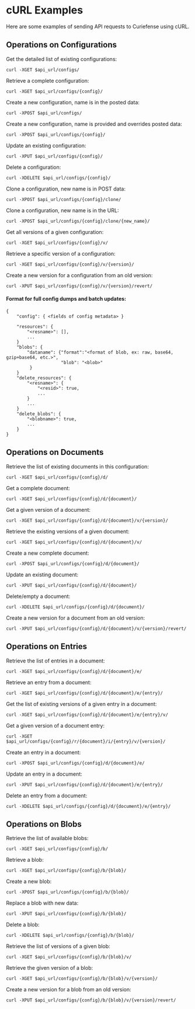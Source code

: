 # cURL Examples

Here are some examples of sending API requests to Curiefense using cURL.

## Operations on Configurations

Get the detailed list of existing configurations:

```text
curl -XGET $api_url/configs/
```

Retrieve a complete configuration: 

```text
curl -XGET $api_url/configs/{config}/
```

Create a new configuration, name is in the posted data:

```text
curl -XPOST $api_url/configs/
```

Create a new configuration, name is provided and overrides posted data:

```text
curl -XPOST $api_url/configs/{config}/
```

Update an existing configuration: 

```text
curl -XPUT $api_url/configs/{config}/
```

Delete a configuration: 

```text
curl -XDELETE $api_url/configs/{config}/
```

Clone a configuration, new name is in POST data:

```text
curl -XPOST $api_url/configs/{config}/clone/
```

Clone a configuration, new name is in the URL: 

```text
curl -XPOST $api_url/configs/{config}/clone/{new_name}/
```

Get all versions of a given configuration:

```text
curl -XGET $api_url/configs/{config}/v/
```

Retrieve a specific version of a configuration:

```text
curl -XGET $api_url/configs/{config}/v/{version}/
```

Create a new version for a configuration from an old version:

```text
curl -XPUT $api_url/configs/{config}/v/{version}/revert/
```

#### Format for full config dumps and batch updates: <a id="markdown-header-format-for-full-config-dumps-and-batch-updates"></a>

```text
{
    "config": { <fields of config metadata> }

    "resources": {
        "<resname>": [],
        ...
    }
    "blobs": {
        "dataname": {"format":"<format of blob, ex: raw, base64, gzip+base64, etc.>", 
                     "blob": "<blob>"
         }
    }
    "delete_resources": {
        "<resname>": {
            "<resid>": true,
            ...
        }
        ...
    }
    "delete_blobs": {
        "<blobname>": true,
        ...
    }
}
```

## Operations on Documents

Retrieve the list of existing documents in this configuration:

```text
curl -XGET $api_url/configs/{config}/d/
```

Get a complete document:

```text
curl -XGET $api_url/configs/{config}/d/{document}/
```

Get a given version of a document:

```text
curl -XGET $api_url/configs/{config}/d/{document}/v/{version}/
```

Retrieve the existing versions of a given document:

```text
curl -XGET $api_url/configs/{config}/d/{document}/v/
```

Create a new complete document:

```text
curl -XPOST $api_url/configs/{config}/d/{document}/
```

Update an existing document:

```text
curl -XPUT $api_url/configs/{config}/d/{document}/
```

Delete/empty a document:

```text
curl -XDELETE $api_url/configs/{config}/d/{document}/
```

Create a new version for a document from an old version:

```text
curl -XPUT $api_url/configs/{config}/d/{document}/v/{version}/revert/
```

## Operations on Entries

Retrieve the list of entries in a document:

```text
curl -XGET $api_url/configs/{config}/d/{document}/e/
```

Retrieve an entry from a document:

```text
curl -XGET $api_url/configs/{config}/d/{document}/e/{entry}/
```

Get the list of existing versions of a given entry in a document:

```text
curl -XGET $api_url/configs/{config}/d/{document}/e/{entry}/v/
```

Get a given version of a document entry:

```text
curl -XGET $api_url/configs/{config}/r/{document}/i/{entry}/v/{version}/
```

Create an entry in a document:

```text
curl -XPOST $api_url/configs/{config}/d/{document}/e/
```

Update an entry in a document:

```text
curl -XPUT $api_url/configs/{config}/d/{document}/e/{entry}/
```

Delete an entry from a document:

```text
curl -XDELETE $api_url/configs/{config}/d/{document}/e/{entry}/
```

## Operations on Blobs

Retrieve the list of available blobs:

```text
curl -XGET $api_url/configs/{config}/b/
```

Retrieve a blob:

```text
curl -XGET $api_url/configs/{config}/b/{blob}/
```

Create a new blob:

```text
curl -XPOST $api_url/configs/{config}/b/{blob}/
```

Replace a blob with new data:

```text
curl -XPUT $api_url/configs/{config}/b/{blob}/
```

Delete a blob:

```text
curl -XDELETE $api_url/configs/{config}/b/{blob}/
```

Retrieve the list of versions of a given blob:

```text
curl -XGET $api_url/configs/{config}/b/{blob}/v/
```

Retrieve the given version of a blob:

```text
curl -XGET $api_url/configs/{config}/b/{blob}/v/{version}/
```

Create a new version for a blob from an old version:

```text
curl -XPUT $api_url/configs/{config}/b/{blob}/v/{version}/revert/
```


